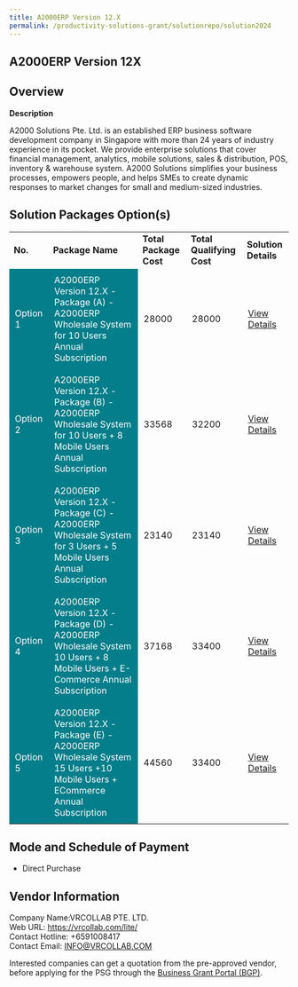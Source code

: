```yaml
---
title: A2000ERP Version 12.X
permalink: /productivity-solutions-grant/solutionrepo/solution2024
---
```


## A2000ERP Version 12X

## Overview

**Description**

A2000 Solutions Pte. Ltd. is an established ERP business software development company in Singapore with more than 24 years of industry experience in its pocket. We provide enterprise solutions that cover financial management, analytics, mobile solutions, sales & distribution, POS, inventory & warehouse system. A2000 Solutions simplifies your business processes, empowers people, and helps SMEs to create dynamic responses to market changes for small and medium-sized industries.

## Solution Packages Option(s)

<table>
<tr>
<td><b>No.</b></td>
<td><b>Package Name</b></td>
<td><b>Total Package Cost</b></td>
<td><b>Total Qualifying Cost</b></td>
<td><b>Solution Details</b></td>
</tr>
<tr>
<td style='padding: 10px; background-color: #037E8A; color: #FFFFFF;'>Option 1</td>
<td style='padding: 10px; background-color: #037E8A; color: #FFFFFF;'>A2000ERP Version 12.X - Package (A) - A2000ERP Wholesale System for 10 Users Annual Subscription</td>
<td style='padding: 10px;'>28000</td>
<td style='padding: 10px;'>28000</td>
<td style='padding: 10px;'><a href='https://www.gobusiness.gov.sg/images/psg/Desensitised_A2000_ERP_Annex_3_CR_wef_21_Oct_21_Part_1.pdf' target='_blank'>View Details</a></td>
</tr>
<tr>
<td style='padding: 10px; background-color: #037E8A; color: #FFFFFF;'>Option 2</td>
<td style='padding: 10px; background-color: #037E8A; color: #FFFFFF;'>A2000ERP Version 12.X - Package (B) - A2000ERP Wholesale System for 10 Users + 8 Mobile Users Annual Subscription</td>
<td style='padding: 10px;'>33568</td>
<td style='padding: 10px;'>32200</td>
<td style='padding: 10px;'><a href='https://www.gobusiness.gov.sg/images/psg/Desensitised_A2000_ERP_Annex_3_CR_wef_21_Oct_21_Part_2.pdf' target='_blank'>View Details</a></td>
</tr>
<tr>
<td style='padding: 10px; background-color: #037E8A; color: #FFFFFF;'>Option 3</td>
<td style='padding: 10px; background-color: #037E8A; color: #FFFFFF;'>A2000ERP Version 12.X - Package (C) - A2000ERP Wholesale System for 3 Users + 5 Mobile Users Annual Subscription</td>
<td style='padding: 10px;'>23140</td>
<td style='padding: 10px;'>23140</td>
<td style='padding: 10px;'><a href='https://www.gobusiness.gov.sg/images/psg/Desensitised_A2000_ERP_Annex_3_CR_wef_21_Oct_21_Part_3.pdf' target='_blank'>View Details</a></td>
</tr>
<tr>
<td style='padding: 10px; background-color: #037E8A; color: #FFFFFF;'>Option 4</td>
<td style='padding: 10px; background-color: #037E8A; color: #FFFFFF;'>A2000ERP Version 12.X - Package (D) - A2000ERP Wholesale System 10 Users + 8 Mobile Users + E-Commerce Annual Subscription</td>
<td style='padding: 10px;'>37168</td>
<td style='padding: 10px;'>33400</td>
<td style='padding: 10px;'><a href='https://www.gobusiness.gov.sg/images/psg/Desensitised_A2000_ERP_Annex_3_CR_wef_21_Oct_21_Part_4.pdf' target='_blank'>View Details</a></td>
</tr>
<tr>
<td style='padding: 10px; background-color: #037E8A; color: #FFFFFF;'>Option 5</td>
<td style='padding: 10px; background-color: #037E8A; color: #FFFFFF;'>A2000ERP Version 12.X - Package (E) - A2000ERP Wholesale System 15 Users +10 Mobile Users + ECommerce Annual Subscription</td>
<td style='padding: 10px;'>44560</td>
<td style='padding: 10px;'>33400</td>
<td style='padding: 10px;'><a href='https://www.gobusiness.gov.sg/images/psg/Desensitised_A2000_ERP_Annex_3_CR_wef_21_Oct_21_Part_5.pdf' target='_blank'>View Details</a></td>
</tr>
</table>

## Mode and Schedule of Payment

 - Direct Purchase

## Vendor Information

 Company Name:VRCOLLAB PTE. LTD. <br>Web URL: https://vrcollab.com/lite/ <br>Contact Hotline: +6591008417 <br>Contact Email: INFO@VRCOLLAB.COM <br>

Interested companies can get a quotation from the pre-approved vendor, before applying for the PSG through the <a href='https://www.businessgrants.gov.sg/' target='_blank' rel='noopener'>Business Grant Portal (BGP)</a>.

<script src="/jquery/resize-tables.js"></script>
